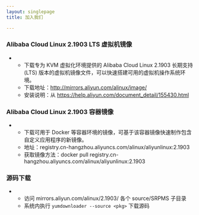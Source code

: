 ```yaml
---
layout: singlepage
title: 加入我们

---
```


### Alibaba Cloud Linux 2.1903 LTS 虚拟机镜像

- - 下载专为 KVM 虚拟化环境提供的 Alibaba Cloud Linux 2.1903 长期支持(LTS) 版本的虚拟机镜像文件，可以快速搭建可用的虚拟机操作系统环境。
  - 下载地址：http://mirrors.aliyun.com/alinux/image/
  - 安装说明：从 https://help.aliyun.com/document_detail/155430.html

### Alibaba Cloud Linux 2.1903 容器镜像

- - 下载可用于 Docker 等容器环境的镜像，可基于该容器镜像快速制作包含自定义应用程序的新镜像。
  - 地址：registry.cn-hangzhou.aliyuncs.com/alinux/aliyunlinux:2.1903
  - 获取镜像方法：docker pull registry.cn-hangzhou.aliyuncs.com/alinux/aliyunlinux:2.1903

### 源码下载

- - 访问 mirrors.aliyun.com/alinux/2.1903/ 各个 source/SRPMS 子目录
  - 系统内执行 `yumdownloader --source <pkg>` 下载源码